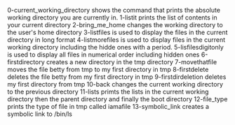 0-current_working_directory shows the command that prints the absolute working directory you are currently in.
1-listit prints the list of contents in your current directory
2-bring_me_home changes the working directory to the user's home directory
3-listfiles is used to display the files in the current directory in long format
4-listmorefiles is used to display files in the current working directory including the hidde ones with a period.
5-lisfilesdigitonly is used to display all files in numerical order including hidden ones
6-firstdirectory creates a new directory in the tmp directory
7-movethatfile moves the file betty from tmp  to my first directory in tmp
8-firstdelete deletes the file betty from my first directory in tmp
9-firstdirdeletion deletes my first directory from tmp
10-back changes the current working directory to the previous directory
11-lists primts the lists in the current working directory then the parent directory and finally the boot directory
12-file_type prints the type of file in tmp called iamafile
13-symbolic_link creates a symbolic link to /bin/ls
